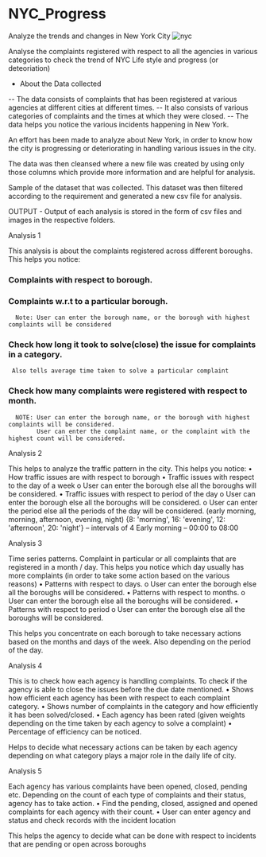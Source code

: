 # NYC_Progress
Analyze the trends and changes in New York City
![nyc](https://cloud.githubusercontent.com/assets/22182874/21075598/24498c0c-bee4-11e6-839c-041296cf24a2.jpg)

Analyse the complaints registered with respect to all the agencies in various categories to check the trend of NYC Life style and                                                            progress (or deteoriation) 



* About the Data collected

-- The data consists of complaints that has been registered at various agencies at different cities at different times. 
-- It also consists of various categories of complaints and the times at which they were closed. 
-- The data helps you notice the various incidents happening in New York.


An effort has been made to analyze about New York, in order to know how the city is progressing or deteriorating in handling various issues in the city.

The data was then cleansed where a new file was created by using only those columns which provide more information and are helpful for analysis. 

 

Sample of the dataset that was collected. This dataset was then filtered according to the requirement and generated a new csv file for analysis.

OUTPUT - Output of each analysis is stored in the form of csv files and images in the respective folders.

Analysis 1

This analysis is about the complaints registered across different boroughs.
This helps you notice:
### Complaints with respect to borough.
### Complaints w.r.t to a particular borough. 
  	  Note: User can enter the borough name, or the borough with highest complaints will be considered
### Check how long it took to solve(close) the issue for complaints in a category.
     Also tells average time taken to solve a particular complaint
### Check how many complaints were registered with respect to month.
      NOTE: User can enter the borough name, or the borough with highest complaints will be considered. 
            User can enter the complaint name, or the complaint with the highest count will be considered.


Analysis 2

This helps to analyze the traffic pattern in the city.
This helps you notice:
•	How traffic issues are with respect to borough
•	Traffic issues with respect to the day of a week
  o	User can enter the borough else all the boroughs will be considered.
•	Traffic issues with respect to period of the day
  o	User can enter the borough else all the boroughs will be considered.
  o	User can enter the period else all the periods of the day will be considered.
  (early morning, morning, afternoon, evening, night)
  {8: 'morning', 16: 'evening', 12: 'afternoon', 20: 'night'} – intervals of 4
  Early morning – 00:00 to 08:00


Analysis 3

Time series patterns. Complaint in particular or all complaints that are registered in a month / day.
This helps you notice which day usually has more complaints (in order to take some action based on the various reasons)
•	Patterns with respect to days.
  o	User can enter the borough else all the boroughs will be considered.
•	Patterns with respect to months.
  o	User can enter the borough else all the boroughs will be considered.
•	Patterns with respect to period
  o	User can enter the borough else all the boroughs will be considered.

This helps you concentrate on each borough to take necessary actions based on the months and days of the week. Also depending on the period of the day.



Analysis 4

This is to check how each agency is handling complaints. To check if the agency is able to close the issues before the due date mentioned. 
•	Shows how efficient each agency has been with respect to each complaint category.
•	Shows number of complaints in the category and how efficiently it has been solved/closed.
•	Each agency has been rated (given weights depending on the time taken by each agency to solve a complaint)
•	Percentage of efficiency can be noticed.


Helps to decide what necessary actions can be taken by each agency depending on what category plays a major role in the daily life of city.


Analysis 5

Each agency has various complaints have been opened, closed, pending etc.
Depending on the count of each type of complaints and their status, agency has to take action.
•	Find the pending, closed, assigned and opened complaints for each agency with their count.
•	User can enter agency and status and check records with the incident location

This helps the agency to decide what can be done with respect to incidents that are pending or open across boroughs








